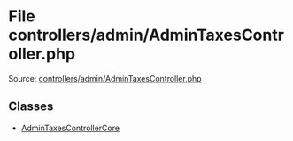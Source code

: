 File controllers/admin/AdminTaxesController.php
=========

Source: [controllers/admin/AdminTaxesController.php](https://github.com/PrestaShop/PrestaShop/blob/1.6.0.11/controllers/admin/AdminTaxesController.php)


Classes
-------

* [AdminTaxesControllerCore](class.AdminTaxesControllerCore.md)

